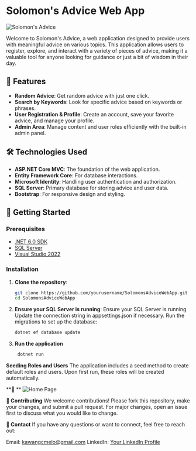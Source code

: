 # Solomon's Advice Web App

![Solomon's Advice](https://via.placeholder.com/800x200.png?text=Solomon%27s+Advice+Web+App)

Welcome to Solomon's Advice, a web application designed to provide users with meaningful advice on various topics. This application allows users to register, explore, and interact with a variety of pieces of advice, making it a valuable tool for anyone looking for guidance or just a bit of wisdom in their day.

## 🎯 Features

- **Random Advice**: Get random advice with just one click.
- **Search by Keywords**: Look for specific advice based on keywords or phrases.
- **User Registration & Profile**: Create an account, save your favorite advice, and manage your profile.
- **Admin Area**: Manage content and user roles efficiently with the built-in admin panel.

## 🛠️ Technologies Used

- **ASP.NET Core MVC**: The foundation of the web application.
- **Entity Framework Core**: For database interactions.
- **Microsoft Identity**: Handling user authentication and authorization.
- **SQL Server**: Primary database for storing advice and user data.
- **Bootstrap**: For responsive design and styling.

## 🚀 Getting Started

### Prerequisites

- [.NET 6.0 SDK](https://dotnet.microsoft.com/download)
- [SQL Server](https://www.microsoft.com/en-us/sql-server/sql-server-downloads)
- [Visual Studio 2022](https://visualstudio.microsoft.com/vs/)

### Installation

1. **Clone the repository**:
   ```bash
   git clone https://github.com/yourusername/SolomonsAdviceWebApp.git
   cd SolomonsAdviceWebApp

2. **Ensure your SQL Server is running**:
    Ensure your SQL Server is running
    Update the connection string in appsettings.json if necessary.
    Run the migrations to set up the database:
   ```bash
   dotnet ef database update
   
3. **Run the application**
   ```bash
    dotnet run

**Seeding Roles and Users**
The application includes a seed method to create default roles and users. Upon first run, these roles will be created automatically.

**📸 **
![Home Page](img/homepage.png)


**🤝 Contributing**
We welcome contributions! Please fork this repository, make your changes, and submit a pull request. For major changes, open an issue first to discuss what you would like to change.


**📧 Contact**
If you have any questions or want to connect, feel free to reach out:

Email: kawangcmelo@gmail.com
LinkedIn: [Your LinkedIn Profile](https://www.linkedin.com/in/kawanmelo/)
